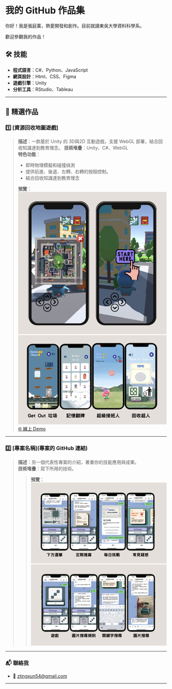 #  我的 GitHub 作品集

你好！我是張庭薰，熱愛開發和創作。目前就讀東吳大學資料科學系。

歡迎參觀我的作品！

## 🛠️ 技能
- **程式語言**：C#、Python、JavaScript
- **網頁設計**：Html、CSS、Figma
- **遊戲引擎**：Unity
- **分析工具**：RStudio、Tableau

---

## 🌟 精選作品
### 1️⃣ [資源回收地圖遊戲]
> **描述**：一款基於 Unity 的 3D與2D 互動遊戲，支援 WebGL 部署，結合回收知識達到教育理念。 
> **技術堆疊**：Unity、C#、WebGL  
> **特色功能**：
> - 即時物理模擬和碰撞偵測
> - 提供前進、後退、左轉、右轉的按鈕控制。
> - 結合回收知識達到教育理念
> 
> **預覽**：  
> ![專案圖片3D](pic/3D.png)
> ![專案圖片2D](pic/2D.png)
> [🌐 線上 Demo](https://yu-tung.itch.io/final-project)

---

### 2️⃣ [專案名稱](專案的 GitHub 連結)
> **描述**：另一個代表性專案的介紹，著重你的技能應用與成果。  
> **技術堆疊**：寫下所用的技術。
>
> > **預覽**：  
> ![專案圖片](pic/pic1.png)
> ![專案圖片](pic/pic2.png)

---

### 📬 聯絡我
- 📧 ztingxun54@gmail.com


---
